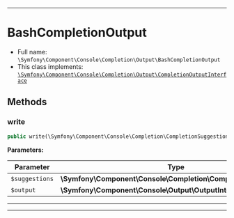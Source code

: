 ***

# BashCompletionOutput





* Full name: `\Symfony\Component\Console\Completion\Output\BashCompletionOutput`
* This class implements:
[`\Symfony\Component\Console\Completion\Output\CompletionOutputInterface`](./CompletionOutputInterface.md)




## Methods


### write



```php
public write(\Symfony\Component\Console\Completion\CompletionSuggestions $suggestions, \Symfony\Component\Console\Output\OutputInterface $output): void
```








**Parameters:**

| Parameter | Type | Description |
|-----------|------|-------------|
| `$suggestions` | **\Symfony\Component\Console\Completion\CompletionSuggestions** |  |
| `$output` | **\Symfony\Component\Console\Output\OutputInterface** |  |




***


***

